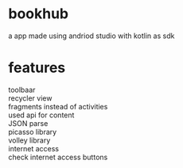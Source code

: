 # bookhub
a app made using andriod studio with kotlin as sdk
# features
toolbaar<br>
recycler view<br>
fragments instead of activities<br>
used api for content<br>
JSON parse<br>
picasso library<br>
volley library<br>
internet access<br>
check internet access buttons
